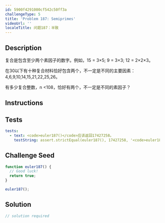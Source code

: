 ```yaml
---
id: 5900f4291000cf542c50ff3a
challengeType: 5
title: 'Problem 187: Semiprimes'
videoUrl: ''
localeTitle: 问题187：半致
---
```


## Description
<section id="description">复合是包含至少两个素因子的数字。例如，15 = 3×5; 9 = 3×3; 12 = 2×2×3。 <p>在30以下有十种复合材料恰好包含两个，不一定是不同的主要因素：4,6,9,10,14,15,21,22,25,26。 </p><p>有多少复合整数，n &lt;108，恰好有两个，不一定是不同的素因子？ </p></section>

## Instructions
<section id="instructions">
</section>

## Tests
<section id='tests'>

```yml
tests:
  - text: <code>euler187()</code>应该返回17427258。
    testString: assert.strictEqual(euler187(), 17427258, '<code>euler187()</code> should return 17427258.');

```

</section>

## Challenge Seed
<section id='challengeSeed'>

<div id='js-seed'>

```js
function euler187() {
  // Good luck!
  return true;
}

euler187();

```

</div>



</section>

## Solution
<section id='solution'>

```js
// solution required
```
</section>
